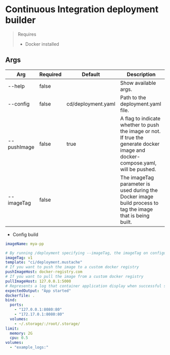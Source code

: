 # Continuous Integration deployment builder

> Requires
> - Docker installed

## Args

| Arg         | Required | Default            | Description                                                                                                                     |
|-------------|----------|--------------------|---------------------------------------------------------------------------------------------------------------------------------|
| --help      | false    |                    | Show available args.                                                                                                            |
| --config    | false    | cd/deployment.yaml | Path to the deployment.yaml file.                                                                                               |
| --pushImage | false    | true               | A flag to indicate whether to push the image or not. If true the generate docker image and docker-compose.yaml, will be pushed. |
| --imageTag  | false    |                    | The imageTag parameter is used during the Docker image build process to tag the image that is being built.                      |

- Config build

```yaml
imageName: mya-pp

# By running /deployment specifying --imageTag, the imageTag on configuration file will be ignored 
imageTag: v1
template: "ci/deployment.mustache"
# If you want to push the image to a custom docker registry
pushImageHost: docker-registry.com
# If you want to pull the image from a custom docker registry
pullImageHost: 127.0.0.1:5000
# Represents a log that container application display when successful started
expectedOutput: "App started"
dockerfile: .
bind:
  ports:
    - "127.0.0.1:8080:80"
    - "172.17.0.1:8080:80"
  volumes:
    - ~/.storage/:/root/.storage/
limit:
  memory: 2G
  cpu: 0.5
volumes:
  - "example_logs:"
```

